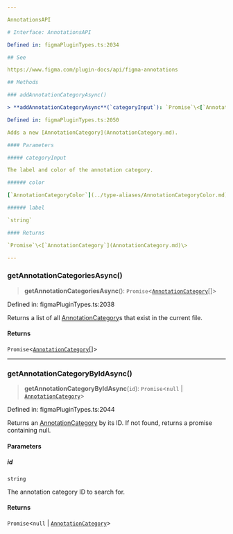 ```yaml
---

AnnotationsAPI

# Interface: AnnotationsAPI

Defined in: figmaPluginTypes.ts:2034

## See

https://www.figma.com/plugin-docs/api/figma-annotations

## Methods

### addAnnotationCategoryAsync()

> **addAnnotationCategoryAsync**(`categoryInput`): `Promise`\<[`AnnotationCategory`](AnnotationCategory.md)\>

Defined in: figmaPluginTypes.ts:2050

Adds a new [AnnotationCategory](AnnotationCategory.md).

#### Parameters

##### categoryInput

The label and color of the annotation category.

###### color

[`AnnotationCategoryColor`](../type-aliases/AnnotationCategoryColor.md)

###### label

`string`

#### Returns

`Promise`\<[`AnnotationCategory`](AnnotationCategory.md)\>

---
```


### getAnnotationCategoriesAsync()

> **getAnnotationCategoriesAsync**(): `Promise`\<[`AnnotationCategory`](AnnotationCategory.md)[]\>

Defined in: figmaPluginTypes.ts:2038

Returns a list of all [AnnotationCategory](AnnotationCategory.md)s that exist in the current file.

#### Returns

`Promise`\<[`AnnotationCategory`](AnnotationCategory.md)[]\>

---

### getAnnotationCategoryByIdAsync()

> **getAnnotationCategoryByIdAsync**(`id`): `Promise`\<`null` \| [`AnnotationCategory`](AnnotationCategory.md)\>

Defined in: figmaPluginTypes.ts:2044

Returns an [AnnotationCategory](AnnotationCategory.md) by its ID. If not found, returns a promise containing null.

#### Parameters

##### id

`string`

The annotation category ID to search for.

#### Returns

`Promise`\<`null` \| [`AnnotationCategory`](AnnotationCategory.md)\>
